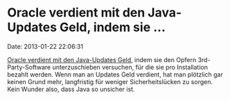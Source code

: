 Oracle verdient mit den Java-Updates Geld, indem sie \...
=========================================================

Date: 2013-01-22 22:06:31

[Oracle verdient mit den Java-Updates
Geld](http://www.zdnet.com/a-close-look-at-how-oracle-installs-deceptive-software-with-java-updates-7000010038/),
indem sie den Opfern 3rd-Party-Software unterzuschieben versuchen, für
die sie pro Installation bezahlt werden. Wenn man an Updates Geld
verdient, hat man plötzlich gar keinen Grund mehr, langfristig für
weniger Sicherheitslücken zu sorgen. Kein Wunder also, dass Java so
unsicher ist.
